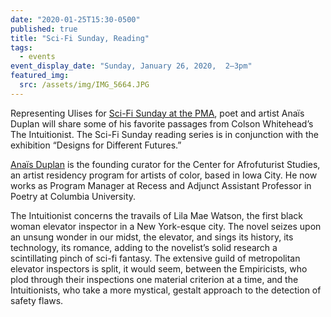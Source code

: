 ```yaml
---
date: "2020-01-25T15:30-0500"
published: true
title: "Sci-Fi Sunday, Reading"
tags:
  - events
event_display_date: "Sunday, January 26, 2020,  2–3pm"
featured_img:
  src: /assets/img/IMG_5664.JPG
---
```


Representing Ulises for [Sci-Fi Sunday at the PMA](https://philamuseum.org/calendar/event/sci-fi-sunday-ulises), poet and artist Anaïs Duplan will share some of his favorite passages from Colson Whitehead’s The Intuitionist. The Sci-Fi Sunday reading series is in conjunction with the exhibition “Designs for Different Futures.”

[Anaïs Duplan](https://worksofanais.com/) is the founding curator for the Center for Afrofuturist Studies, an artist residency program for artists of color, based in Iowa City. He now works as Program Manager at Recess and Adjunct Assistant Professor in Poetry at Columbia University.

The Intuitionist concerns the travails of Lila Mae Watson, the first black woman elevator inspector in a New York-esque city. The novel seizes upon an unsung wonder in our midst, the elevator, and sings its history, its technology, its romance, adding to the novelist’s solid research a scintillating pinch of sci-fi fantasy. The extensive guild of metropolitan elevator inspectors is split, it would seem, between the Empiricists, who plod through their inspections one material criterion at a time, and the Intuitionists, who take a more mystical, gestalt approach to the detection of safety flaws.
